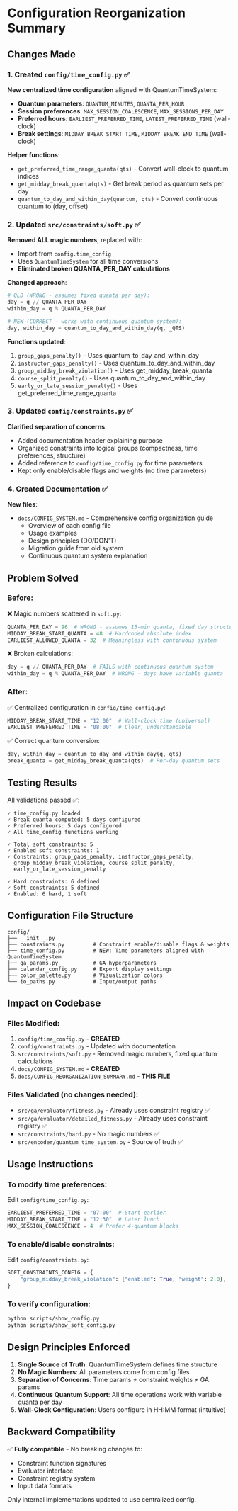 # Configuration Reorganization Summary

## Changes Made

### 1. Created `config/time_config.py` ✅
**New centralized time configuration** aligned with QuantumTimeSystem:

- **Quantum parameters**: `QUANTUM_MINUTES`, `QUANTA_PER_HOUR`
- **Session preferences**: `MAX_SESSION_COALESCENCE`, `MAX_SESSIONS_PER_DAY`
- **Preferred hours**: `EARLIEST_PREFERRED_TIME`, `LATEST_PREFERRED_TIME` (wall-clock)
- **Break settings**: `MIDDAY_BREAK_START_TIME`, `MIDDAY_BREAK_END_TIME` (wall-clock)

**Helper functions**:
- `get_preferred_time_range_quanta(qts)` - Convert wall-clock to quantum indices
- `get_midday_break_quanta(qts)` - Get break period as quantum sets per day
- `quantum_to_day_and_within_day(quantum, qts)` - Convert continuous quantum to (day, offset)

### 2. Updated `src/constraints/soft.py` ✅
**Removed ALL magic numbers**, replaced with:
- Import from `config.time_config`
- Uses `QuantumTimeSystem` for all time conversions
- **Eliminated broken QUANTA_PER_DAY calculations**

**Changed approach**:
```python
# OLD (WRONG - assumes fixed quanta per day):
day = q // QUANTA_PER_DAY
within_day = q % QUANTA_PER_DAY

# NEW (CORRECT - works with continuous quantum system):
day, within_day = quantum_to_day_and_within_day(q, _QTS)
```

**Functions updated**:
1. `group_gaps_penalty()` - Uses quantum_to_day_and_within_day
2. `instructor_gaps_penalty()` - Uses quantum_to_day_and_within_day
3. `group_midday_break_violation()` - Uses get_midday_break_quanta
4. `course_split_penalty()` - Uses quantum_to_day_and_within_day
5. `early_or_late_session_penalty()` - Uses get_preferred_time_range_quanta

### 3. Updated `config/constraints.py` ✅
**Clarified separation of concerns**:
- Added documentation header explaining purpose
- Organized constraints into logical groups (compactness, time preferences, structure)
- Added reference to `config/time_config.py` for time parameters
- Kept only enable/disable flags and weights (no time parameters)

### 4. Created Documentation ✅
**New files**:
- `docs/CONFIG_SYSTEM.md` - Comprehensive config organization guide
  - Overview of each config file
  - Usage examples
  - Design principles (DO/DON'T)
  - Migration guide from old system
  - Continuous quantum system explanation

## Problem Solved

### Before:
❌ Magic numbers scattered in `soft.py`:
```python
QUANTA_PER_DAY = 96  # WRONG - assumes 15-min quanta, fixed day structure
MIDDAY_BREAK_START_QUANTA = 48  # Hardcoded absolute index
EARLIEST_ALLOWED_QUANTA = 32  # Meaningless with continuous system
```

❌ Broken calculations:
```python
day = q // QUANTA_PER_DAY  # FAILS with continuous quantum system
within_day = q % QUANTA_PER_DAY  # WRONG - days have variable quanta
```

### After:
✅ Centralized configuration in `config/time_config.py`:
```python
MIDDAY_BREAK_START_TIME = "12:00"  # Wall-clock time (universal)
EARLIEST_PREFERRED_TIME = "08:00"  # Clear, understandable
```

✅ Correct quantum conversion:
```python
day, within_day = quantum_to_day_and_within_day(q, qts)
break_quanta = get_midday_break_quanta(qts)  # Per-day quantum sets
```

## Testing Results

All validations passed ✅:

```
✓ time_config.py loaded
✓ Break quanta computed: 5 days configured
✓ Preferred hours: 5 days configured
✓ All time_config functions working

✓ Total soft constraints: 5
✓ Enabled soft constraints: 1
✓ Constraints: group_gaps_penalty, instructor_gaps_penalty, 
  group_midday_break_violation, course_split_penalty, 
  early_or_late_session_penalty

✓ Hard constraints: 6 defined
✓ Soft constraints: 5 defined
✓ Enabled: 6 hard, 1 soft
```

## Configuration File Structure

```
config/
├── __init__.py
├── constraints.py         # Constraint enable/disable flags & weights
├── time_config.py         # NEW: Time parameters aligned with QuantumTimeSystem
├── ga_params.py           # GA hyperparameters
├── calendar_config.py     # Export display settings
├── color_palette.py       # Visualization colors
└── io_paths.py            # Input/output paths
```

## Impact on Codebase

### Files Modified:
1. `config/time_config.py` - **CREATED**
2. `config/constraints.py` - Updated with documentation
3. `src/constraints/soft.py` - Removed magic numbers, fixed quantum calculations
4. `docs/CONFIG_SYSTEM.md` - **CREATED**
5. `docs/CONFIG_REORGANIZATION_SUMMARY.md` - **THIS FILE**

### Files Validated (no changes needed):
- `src/ga/evaluator/fitness.py` - Already uses constraint registry ✅
- `src/ga/evaluator/detailed_fitness.py` - Already uses constraint registry ✅
- `src/constraints/hard.py` - No magic numbers ✅
- `src/encoder/quantum_time_system.py` - Source of truth ✅

## Usage Instructions

### To modify time preferences:
Edit `config/time_config.py`:
```python
EARLIEST_PREFERRED_TIME = "07:00"  # Start earlier
MIDDAY_BREAK_START_TIME = "12:30"  # Later lunch
MAX_SESSION_COALESCENCE = 4  # Prefer 4-quantum blocks
```

### To enable/disable constraints:
Edit `config/constraints.py`:
```python
SOFT_CONSTRAINTS_CONFIG = {
    "group_midday_break_violation": {"enabled": True, "weight": 2.0},
}
```

### To verify configuration:
```bash
python scripts/show_config.py
python scripts/show_soft_config.py
```

## Design Principles Enforced

1. **Single Source of Truth**: QuantumTimeSystem defines time structure
2. **No Magic Numbers**: All parameters come from config files
3. **Separation of Concerns**: Time params ≠ constraint weights ≠ GA params
4. **Continuous Quantum Support**: All time operations work with variable quanta per day
5. **Wall-Clock Configuration**: Users configure in HH:MM format (intuitive)

## Backward Compatibility

✅ **Fully compatible** - No breaking changes to:
- Constraint function signatures
- Evaluator interface
- Constraint registry system
- Input data formats

Only internal implementations updated to use centralized config.
